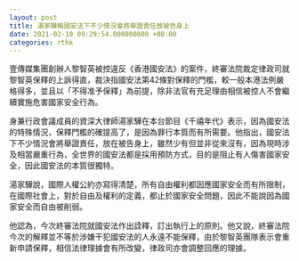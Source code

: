 ```yaml
---
layout: post
title: 湯家驊稱國安法下不少情況會將舉證責任放被告身上
date: 2021-02-10 09:29:54.000000000 +08:00
categories: rthk
---
```


壹傳媒集團創辦人黎智英被控違反《香港國安法》的案件，終審法院裁定律政司就黎智英保釋的上訴得直，裁決指國安法第42條對保釋的門檻，較一般本港法例嚴格得多，並且以「不得准予保釋」為前提，除非法官有充足理由相信被控人不會繼續實施危害國家安全行為。

身兼行政會議成員的資深大律師湯家驊在本台節目《千禧年代》表示，因為國安法的特殊情況，保釋門檻的確提高了，是因為罪行本質而有所需要。他指出，國安法下不少情況會將舉證責任，放在被告身上，雖然少有但並非從來沒有，因為現時涉及相當嚴重行為，全世界的國安法都是採用預防方式，目的是阻止有人傷害國家安全，因此國安法的本質很獨特。

湯家驊說，國際人權公約亦寫得清楚，所有自由權利都因應國家安全而有所限制，在國際社會上，對於自由及權利的定義，都止於國家安全問題，因此不能說因為國家安全而自由被削弱。

他認為，今次終審法院就國安法作出詮釋，訂出執行上的原則。他又說，終審法院今次的解釋並不等於涉嫌干犯國安法的人永遠不能保釋，由於黎智英團隊表示會重新申請保釋，相信法律理據會有所改變，律政司亦會調整回應的理據。
